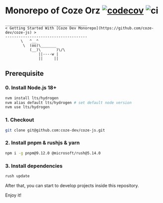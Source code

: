 # Monorepo of Coze Orz [![codecov](https://codecov.io/gh/coze-dev/coze-js/graph/badge.svg?token=W5EBMZ0NUE)](https://codecov.io/gh/coze-dev/coze-js) ![ci](https://github.com/coze-dev/coze-js/actions/workflows/ci.yml/badge.svg)

```
_____________________________________
< Getting Started With [Coze Dev Monorepo](https://github.com/coze-dev/coze-js) >
-------------------------------------
       \   ^__^
        \  (oo)\_______
           (__)\       )\/\
               ||----w |
               ||     ||
```

## Prerequisite

### 0. Install Node.js 18+

``` bash
nvm install lts/hydrogen
nvm alias default lts/hydrogen # set default node version
nvm use lts/hydrogen
```

### 1. Checkout

``` bash
git clone git@github.com:coze-dev/coze-js.git
```

### 2. Install pnpm & rushjs & yarn

``` bash
npm i -g pnpm@9.12.0 @microsoft/rush@5.14.0
```

### 3. Install dependencies

``` bash
rush update
```

After that, you can start to develop projects inside this repository.

Enjoy it!
